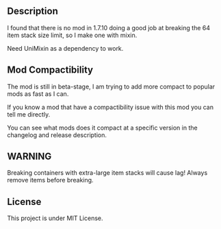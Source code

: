  Description
 ---
 I found that there is no mod in 1.7.10 doing a good job at breaking the 64 item stack size limit, so I make one with mixin.

 Need UniMixin as a dependency to work.

 Mod Compactibility
 ---
 The mod is still in beta-stage, I am trying to add more compact to popular mods as fast as I can.

 If you know a mod that have a compactibility issue with this mod you can tell me directly.

 You can see what mods does it compact at a specific version in the changelog and release description.

 WARNING
 ---
 Breaking containers with extra-large item stacks will cause lag! Always remove items before breaking.


 License
 ---
 This project is under MIT License.

